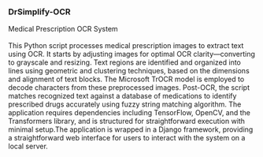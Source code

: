 ### DrSimplify-OCR

Medical Prescription OCR System
<br><br>
This Python script processes medical prescription images to extract text using OCR. It starts by adjusting images for optimal OCR clarity—converting to grayscale and resizing. Text regions are identified and organized into lines using geometric and clustering techniques, based on the dimensions and alignment of text blocks. The Microsoft TrOCR model is employed to decode characters from these preprocessed images. Post-OCR, the script matches recognized text against a database of medications to identify prescribed drugs accurately using fuzzy string matching algorithm. The application requires dependencies including TensorFlow, OpenCV, and the Transformers library, and is structured for straightforward execution with minimal setup.The application is wrapped in a Django framework, providing a straightforward web interface for users to interact with the system on a local server.
